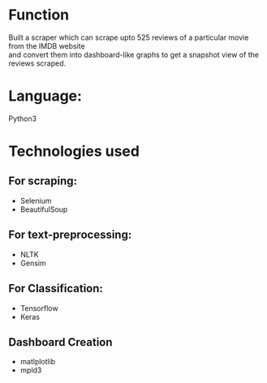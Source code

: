 # Function
Built a scraper which can scrape upto 525 reviews of a particular movie from the IMDB website  
and convert them into dashboard-like graphs to get a snapshot view of the reviews scraped.

# Language:  

Python3

# Technologies used

## For scraping:

- Selenium
- BeautifulSoup


## For text-preprocessing:

- NLTK
- Gensim


## For Classification:

- Tensorflow
- Keras

## Dashboard Creation

- matlplotlib
- mpld3



